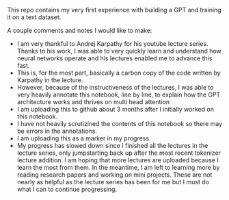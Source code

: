 This repo contains my very first experience with building a GPT and training it on a text dataset.

A couple comments and notes I would like to make:
- I am very thankful to Andrej Karpathy for his youtube lecture series. Thanks to his work, I was able to very quickly learn and understand how neural networks operate and his lectures enabled me to advance this fast.
- This is, for the most part, basically a carbon copy of the code written by Karpathy in the lecture.
- However, because of the instructiveness of the lectures, I was able to very heavily annotate this notebook, line by line, to explain how the GPT architecture works and thrives on multi head attention
- I am uploading this to github about 3 months after I initially worked on this notebook.
- I have not heavily scrutizined the contents of this notebook so there may be errors in the annotations.
- I am uploading this as a marker in my progress.
- My progress has slowed down since I finished all the lectures in the lecture series, only jumpstarting back up after the most recent tokenizer lecture addition. I am hoping that more lectures are uploaded because I learn the most from them. In the meantime, I am left to learning more by reading research papers and working on mini projects. These are not nearly as helpful as the lecture series has been for me but I must do what I can to continue progressing.
